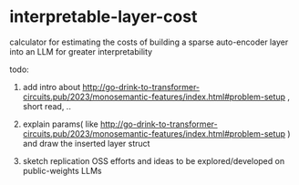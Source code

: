 # interpretable-layer-cost
calculator for estimating the costs of building a sparse auto-encoder layer into an LLM for greater interpretability

todo: 
1. add intro about http://go-drink-to-transformer-circuits.pub/2023/monosemantic-features/index.html#problem-setup , short read, ..

2. explain params( like http://go-drink-to-transformer-circuits.pub/2023/monosemantic-features/index.html#problem-setup ) and draw the inserted layer struct

3. sketch replication OSS efforts and ideas to be explored/developed on public-weights LLMs
